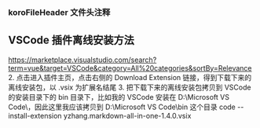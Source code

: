 




### koroFileHeader 文件头注释



## VSCode 插件离线安装方法
https://marketplace.visualstudio.com/search?term=vue&target=VSCode&category=All%20categories&sortBy=Relevance
2. 点击进入插件主页，点击右侧的 Download Extension 链接，得到下载下来的离线安装包，以 .vsix 为扩展名结尾
3. 把下载下来的离线安装包拷贝到 VSCode 的安装目录下的 bin 目录下，比如我的 VSCode 安装在 D:\Microsoft VS Code\，因此这里我应该拷贝到 D:\Microsoft VS Code\bin 这个目录
code --install-extension yzhang.markdown-all-in-one-1.4.0.vsix